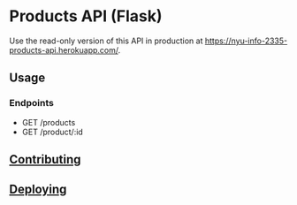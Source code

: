 # Products API (Flask)

Use the read-only version of this API in production at https://nyu-info-2335-products-api.herokuapp.com/.

## Usage

### Endpoints

  + GET /products
  + GET /product/:id

## [Contributing](/CONTRIBUTING.md)

## [Deploying](/DEPLOYING.md)
